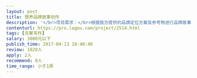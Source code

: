 ```yaml
---                
layout: post       
title: 营养品牌故事创作           
description: '</br>项目需求：</br>根据我方提供的品牌定位方案及参考物进行品牌故事的创作 充分考虑品牌文化及传播性</br>'     
contenturl: https://pro.lagou.com/project/2514.html      
tags: [文案写作]            
salary: 3000元以下          
publish_time: 2017-04-13 18:40:40         
review: 1820人                   
apply: 2人                   
recommend: 0人                   
time_range: 小于1周              
---                 
```

